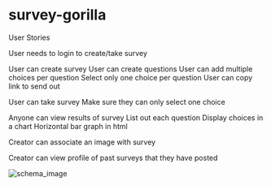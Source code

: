 # survey-gorilla

User Stories

User needs to login to create/take survey

User can create survey
  User can create questions
  User can add multiple choices per question
  Select only one choice per question
  User can copy link to send out

User can take survey
  Make sure they can only select one choice

Anyone can view results of survey
  List out each question
  Display choices in a chart
    Horizontal bar graph in html

Creator can associate an image with survey

Creator can view profile of past surveys that they have posted

![schema_image]('public/img/schema.png')




